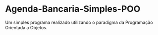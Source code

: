 # Agenda-Bancaria-Simples-POO
Um simples programa realizado utilizando o paradigma da Programação Orientada a Objetos.
